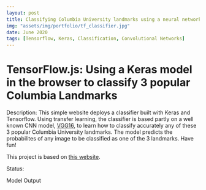 ```yaml
---
layout: post
title: Classifying Columbia University landmarks using a neural network
img: "assets/img/portfolio/tf_classifier.jpg"
date: June 2020
tags: [Tensorflow, Keras, Classification, Convolutional Networks]
---
```


# TensorFlow.js: Using a Keras model in the browser to classify 3 popular Columbia Landmarks

Description: This simple website deploys a classifier built with Keras and Tensorflow. Using transfer learning, the classifier is based partly on a well known CNN model, [VGG16](https://neurohive.io/en/popular-networks/vgg16/), to learn how to classify accurately any of these 3 popular Columbia University landmarks.
The model predicts the probabilites of any image to be classified as one of the 3 landmarks. Have fun!


This project is based on [this website](https://github.com/tensorflow/tfjs-examples/tree/master/mobilenet).

<style>
  .pred-container {
    margin-bottom: 20px;
  }

  .pred-container > div {
    display: inline-block;
    margin-right: 20px;
    vertical-align: top;
  }

  .row {
    display: table-row;
  }
  .cell {
    display: table-cell;
    padding-right: 20px;
  }

  #file-container {
    margin-bottom: 20px;
  }
</style>

<div class="tfjs-example-container">
  <section>
    <p class='section-head'>Status:</p>
    <div id="status"></div>
  </section>
  <section>
    <p class='section-head'>Model Output</p>
    <div id="file-container" style="display: none">
      Upload an image of any of the 3 landmarks:  <input type="file" id="files" name="files[]" multiple />
    </div>
    <div id="predictions"></div>
    <img style="display: none" id="cat" src="/assets/js/Lion1.jpg" width=256 height=256/>
  </section>
  <script src="/assets/js/index.js"></script>
</div>